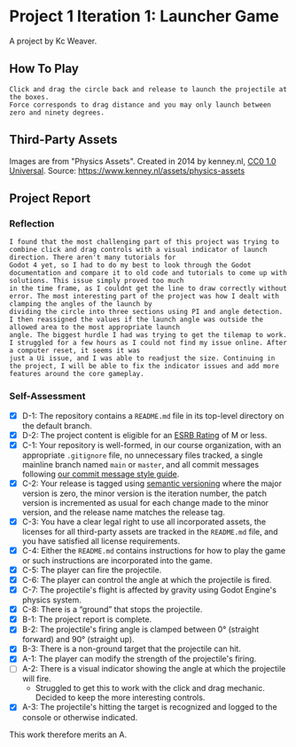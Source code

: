 # Project 1 Iteration 1: Launcher Game
A project by Kc Weaver.

## How To Play
    Click and drag the circle back and release to launch the projectile at the boxes.
    Force corresponds to drag distance and you may only launch between zero and ninety degrees.



## Third-Party Assets



Images are from "Physics Assets". Created in 2014 by kenney.nl,
[CC0 1.0 Universal](http://creativecommons.org/publicdomain/zero/1.0/). Source:
https://www.kenney.nl/assets/physics-assets



## Project Report

### Reflection
    I found that the most challenging part of this project was trying to combine click and drag controls with a visual indicator of launch direction. There aren't many tutorials for
    Godot 4 yet, so I had to do my best to look through the Godot documentation and compare it to old code and tutorials to come up with solutions. This issue simply proved too much
    in the time frame, as I couldnt get the line to draw correctly without error. The most interesting part of the project was how I dealt with clamping the angles of the launch by
    dividing the circle into three sections using PI and angle detection. I then reassigned the values if the launch angle was outside the allowed area to the most appropriate launch
    angle. The biggest hurdle I had was trying to get the tilemap to work. I struggled for a few hours as I could not find my issue online. After a computer reset, it seems it was
    just a Ui issue, and I was able to readjust the size. Continuing in the project, I will be able to fix the indicator issues and add more features around the core gameplay. 

### Self-Assessment

- [X] D-1: The repository contains a <code>README.md</code> file in its top-level directory on the default branch.
- [X] D-2: The project content is eligible for an <a href="https://www.esrb.org/ratings-guide/">ESRB Rating</a> of M or less.
- [X] C-1: Your repository is well-formed, in our course organization, with an appropriate <code>.gitignore</code> file, no unnecessary files tracked, a single mainline branch named <code>main</code> or <code>master</code>, and all commit messages following <a href="https://cbea.ms/git-commit/">our commit message style guide</a>.
- [X] C-2: Your release is tagged using <a href="https://semver.org/">semantic versioning</a> where the major version is zero, the minor version is the iteration number, the patch version is incremented as usual for each change made to the minor version, and the release name matches the release tag.
- [X] C-3: You have a clear legal right to use all incorporated assets, the licenses for all third-party assets are tracked in the <code>README.md</code> file, and you have satisfied all license requirements.
- [X] C-4: Either the <code>README.md</code> contains instructions for how to play the game or such instructions are incorporated into the game.
- [X] C-5: The player can fire the projectile.
- [X] C-6: The player can control the angle at which the projectile is fired.
- [X] C-7: The projectile's flight is affected by gravity using Godot Engine's physics system.
- [X] C-8: There is a &ldquo;ground&rdquo; that stops the projectile.
- [X] B-1: The project report is complete.
- [X] B-2: The projectile's firing angle is clamped between 0&deg; (straight forward) and 90&deg; (straight up).
- [X] B-3: There is a non-ground target that the projectile can hit.
- [X] A-1: The player can modify the strength of the projectile's firing.
- [ ] A-2: There is a visual indicator showing the angle at which the projectile will fire.
    - Struggled to get this to work with the click and drag mechanic. Decided to keep the more interesting controls. 
- [X] A-3: The projectile's hitting the target is recognized and logged to the console or otherwise indicated.

This work therefore merits an A. 

